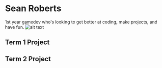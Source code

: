 # Sean Roberts
1st year gamedev who's looking to get better at coding, make projects, and have fun.
![alt text](https://bluemoji.io/cdn-proxy/646218c67da47160c64a84d5/66b3ea5489be478613512121_43.png)
## Term 1 Project

## Term 2 Project
